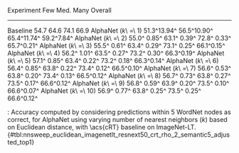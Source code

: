 Experiment                     Few         Med.         Many     Overall
---------------------  -----------  -----------  -----------  ----------
Baseline                      54.7         64.6         74.1        66.9
AlphaNet (_k_\ =\ 1)   51.3^13.94^  56.5^10.90^  65.4^11.74^  59.2^7.84^
AlphaNet (_k_\ =\ 2)   55.0^ 0.85^  63.1^ 0.39^  72.8^ 0.33^  65.7^0.21^
AlphaNet (_k_\ =\ 3)   55.5^ 0.61^  63.4^ 0.29^  73.1^ 0.25^  66.1^0.15^
AlphaNet (_k_\ =\ 4)   56.2^ 1.01^  63.5^ 0.27^  73.2^ 0.30^  66.3^0.19^
AlphaNet (_k_\ =\ 5)   57.1^ 0.85^  63.4^ 0.22^  73.2^ 0.18^  66.3^0.14^
AlphaNet (_k_\ =\ 6)   56.4^ 0.85^  63.8^ 0.22^  73.4^ 0.12^  66.5^0.10^
AlphaNet (_k_\ =\ 7)   56.6^ 0.53^  63.8^ 0.20^  73.4^ 0.13^  66.5^0.12^
AlphaNet (_k_\ =\ 8)   56.7^ 0.73^  63.8^ 0.27^  73.5^ 0.17^  66.6^0.12^
AlphaNet (_k_\ =\ 9)   56.8^ 0.59^  63.9^ 0.20^  73.5^ 0.10^  66.6^0.07^
AlphaNet (_k_\ =\ 10)  56.9^ 0.77^  63.8^ 0.25^  73.5^ 0.25^  66.6^0.12^

: Accuracy computed by considering predictions within 5 WordNet nodes as correct, for AlphaNet using varying number of nearest neighbors (_k_) based on Euclidean distance, with \acs{cRT} baseline on ImageNet-LT. {#tbl:nnsweep_euclidean_imagenetlt_resnext50_crt_rho_2_semantic5_adjusted_top1}
